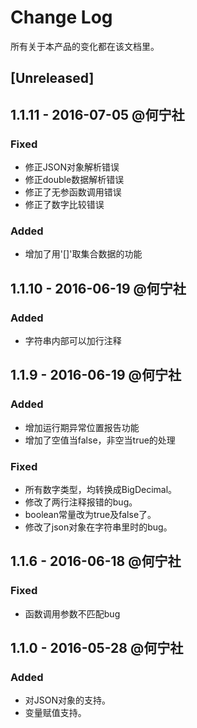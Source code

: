 # Change Log
所有关于本产品的变化都在该文档里。

## [Unreleased]

## 1.1.11 - 2016-07-05 @何宁社
### Fixed
- 修正JSON对象解析错误
- 修正double数据解析错误
- 修正了无参函数调用错误
- 修正了数字比较错误

### Added
- 增加了用'[]'取集合数据的功能

## 1.1.10 - 2016-06-19 @何宁社
### Added

- 字符串内部可以加行注释

## 1.1.9 - 2016-06-19 @何宁社
### Added

- 增加运行期异常位置报告功能
- 增加了空值当false，非空当true的处理

### Fixed

- 所有数字类型，均转换成BigDecimal。
- 修改了两行注释报错的bug。
- boolean常量改为true及false了。
- 修改了json对象在字符串里时的bug。

## 1.1.6 - 2016-06-18 @何宁社
### Fixed

- 函数调用参数不匹配bug

## 1.1.0 - 2016-05-28 @何宁社
### Added
- 对JSON对象的支持。
- 变量赋值支持。
